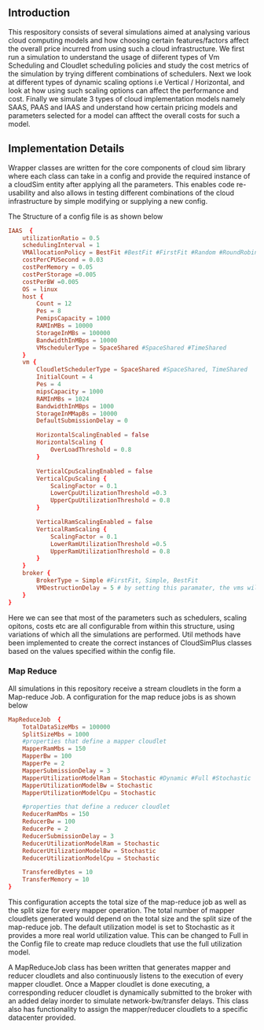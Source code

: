 ## Introduction

This respository consists of several simulations aimed at analysing various cloud computing models and how choosing certain features/factors affect the overall price incurred from using such a cloud infrastructure.
We first run a simulation to understand the usage of diiferent types of Vm Scheduling and Cloudlet scheduling policies and study the cost metrics of the simulation by trying different combinations of schedulers. Next we look at
different types of dynamic scaling options i.e Vertical / Horizontal, and look at how using such scaling options can affect the performance and cost. Finally we simulate 3 types of cloud implementation models namely SAAS, PAAS and IAAS
and understand how certain pricing models and parameters selected for a model can afftect the overall costs for such a model.

## Implementation Details

Wrapper classes are written for the core components of cloud sim library where each class can take in a config and provide the required instance of a cloudSim entity after applying all the parameters. This enables code re-usability and also allows in testing different combinations
of the cloud infrastructure by simple modifying or supplying a new config.

The Structure of a config file is as shown below

```conf
IAAS  {
    utilizationRatio = 0.5
    schedulingInterval = 1
    VMAllocationPolicy = BestFit #BestFit #FirstFit #Random #RoundRobin #Simple
    costPerCPUSecond = 0.03
    costPerMemory = 0.05
    costPerStorage =0.005
    costPerBW =0.005
    OS = linux
    host {
        Count = 12
        Pes = 8
        PemipsCapacity = 1000
        RAMInMBs = 10000
        StorageInMBs = 100000
        BandwidthInMBps = 10000
        VMschedulerType = SpaceShared #SpaceShared #TimeShared
    }
    vm {
        CloudletSchedulerType = SpaceShared #SpaceShared, TimeShared
        InitialCount = 4
        Pes = 4
        mipsCapacity = 1000
        RAMInMBs = 1024
        BandwidthInMBps = 1000
        StorageInMMapBs = 10000
        DefaultSubmissionDelay = 0

        HorizontalScalingEnabled = false
        HorizontalScaling {
            OverLoadThreshold = 0.8
        }

        VerticalCpuScalingEnabled = false
        VerticalCpuScaling {
            ScalingFactor = 0.1
            LowerCpuUtilizationThreshold =0.3
            UpperCpuUtilizationThreshold = 0.8
        }

        VerticalRamScalingEnabled = false
        VerticalRamScaling {
            ScalingFactor = 0.1
            LowerRamUtilizationThreshold =0.5
            UpperRamUtilizationThreshold = 0.8
        }
    }
    broker {
        BrokerType = Simple #FirstFit, Simple, BestFit
        VMDestructionDelay = 5 # by setting this paramater, the vms will be automatically downscaled after the specified idle time
    }
}
```
Here we can see that most of the parameters such as schedulers, scaling opitons, costs etc are all configurable from within this structure, using variations of which all the simulations are performed.
Util methods have been implemented to create the correct instances of CloudSimPlus classes based on the values specified within the config file.

### Map Reduce

All simulations in this repository receive a stream cloudlets in the form a Map-reduce Job. A configuration for the map reduce jobs is as shown below

```conf
MapReduceJob  {
    TotalDataSizeMbs = 100000
    SplitSizeMbs = 1000
    #properties that define a mapper cloudlet
    MapperRamMbs = 150
    MapperBw = 100
    MapperPe = 2
    MapperSubmissionDelay = 3
    MapperUtilizationModelRam = Stochastic #Dynamic #Full #Stochastic
    MapperUtilizationModelBw = Stochastic
    MapperUtilizationModelCpu = Stochastic

    #properties that define a reducer cloudlet
    ReducerRamMbs = 150
    ReducerBw = 100
    ReducerPe = 2
    ReducerSubmissionDelay = 3
    ReducerUtilizationModelRam = Stochastic
    ReducerUtilizationModelBw = Stochastic
    ReducerUtilizationModelCpu = Stochastic

    TransferedBytes = 10
    TransferMemory = 10
}
```

This configuration accepts the total size of the map-reduce job as well as the split size for every mapper operation. The total number of mapper cloudlets generated
would depend on the total size and the split size of the map-reduce job. The default utilization model is set to Stochastic as it provides a more real world utilization value. This can be changed to Full in the Config file to create map reduce cloudlets that use the full utilization model.

A MapReduceJob class has been written that generates mapper and reducer cloudlets and also continuously listens to the execution of every mapper cloudlet. Once a Mapper cloudlet is done executing,
a corresponding reducer cloudlet is dynamically submitted to the broker with an added delay inorder to simulate network-bw/transfer delays. This class also has functionality to assign the mapper/reducer cloudlets to a 
specific datacenter provided.





